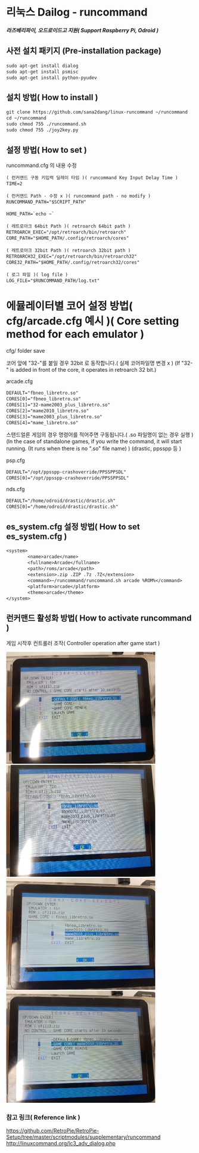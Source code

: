 # 리눅스 Dailog - runcommand
##### 라즈베리파이, 오드로이드고 지원( Support Raspberry Pi, Odroid )


## 사전 설치 패키지 (Pre-installation package)
```
sudo apt-get install dialog
sudo apt-get install psmisc
sudo apt-get install python-pyudev
```

## 설치 방법( How to install )
```
git clone https://github.com/sana2dang/linux-runcommand ~/runcommand
cd ~/runcommand
sudo chmod 755 ./runcommand.sh
sudo chmod 755 ./joy2key.py
```

## 설정 방법( How to set )
runcommand.cfg 의 내용 수정

```
( 런커맨드 구동 키입력 딜레이 타임 )( runcommand Key Input Delay Time )
TIME=2  

( 런커맨드 Path - 수정 x )( runcommand path - no modify )
RUNCOMMAND_PATH="$SCRIPT_PATH" 

HOME_PATH=`echo ~`

( 레트로아크 64bit Path )( retroarch 64bit path )
RETROARCH_EXEC="/opt/retroarch/bin/retroarch"
CORE_PATH="$HOME_PATH/.config/retroarch/cores"

( 레트로아크 32bit Path )( retroarch 32bit path )
RETROARCH32_EXEC="/opt/retroarch/bin/retroarch32"
CORE32_PATH="$HOME_PATH/.config/retroarch32/cores"

( 로그 파일 )( log file )
LOG_FILE="$RUNCOMMAND_PATH/log.txt"
```

# 에뮬레이터별 코어 설정 방법( cfg/arcade.cfg 예시 )( Core setting method for each emulator )

cfg/ folder save

코어 앞에 "32-"를 붙일 경우 32bit 로 동작합니다.( 실제 코어파일명 변경 x ) (If "32-" is added in front of the core, it operates in retroarch 32 bit.)


arcade.cfg
```
DEFAULT="fbneo_libretro.so"
CORES[0]="fbneo_libretro.so"
CORES[1]="32-mame2003_plus_libretro.so"
CORES[2]="mame2010_libretro.so"
CORES[3]="mame2003_plus_libretro.so"
CORES[4]="mame_libretro.so"
```

스탠드얼론 게임의 경우 명령어를 적어주면 구동됩니다.( .so 파일명이 없는 경우 실행 ) (In the case of standalone games, if you write the command, it will start running. (It runs when there is no ".so" file name) )
(drastic, ppsspp 등 )


psp.cfg
```
DEFAULT="/opt/ppsspp-crashoverride/PPSSPPSDL"
CORES[0]="/opt/ppsspp-crashoverride/PPSSPPSDL"
```

nds.cfg
```
DEFAULT="/home/odroid/drastic/drastic.sh"
CORES[0]="/home/odroid/drastic/drastic.sh"
```


## es_system.cfg 설정 방법( How to set es_system.cfg )
```
<system>
		<name>arcade</name>
		<fullname>Arcade</fullname>
		<path>/roms/arcade</path>
		<extension>.zip .ZIP .7z .7Z</extension>
		<command>~/runcommand/runcommand.sh arcade %ROM%</command>
		<platform>arcade</platform>
		<theme>arcade</theme>
</system>
```



## 런커맨드 활성화 방법( How to activate runcommand )

게임 시작후 컨트롤러 조작( Controller operation after game start )




<img src="1.jpg" width="400px" height="300px" ></img>
<img src="2.jpg" width="400px" height="300px" ></img>
<img src="3.jpg" width="400px" height="300px" ></img>
<img src="4.jpg" width="400px" height="300px" ></img>




### 참고 링크( Reference link )
https://github.com/RetroPie/RetroPie-Setup/tree/master/scriptmodules/supplementary/runcommand
http://linuxcommand.org/lc3_adv_dialog.php
